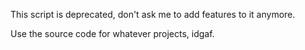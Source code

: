 This script is deprecated, don't ask me to add features to it anymore.

Use the source code for whatever projects, idgaf.
